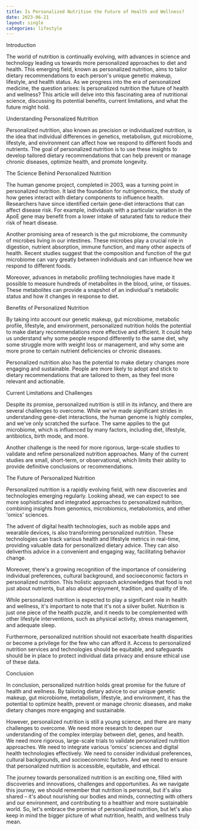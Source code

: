 ```yaml
---
title: Is Personalized Nutrition the Future of Health and Wellness?
date: 2023-06-21
layout: single
categories: lifestyle
---
```

Introduction

The world of nutrition is continually evolving, with advances in science and technology leading us towards more personalized approaches to diet and health. This emerging field, known as personalized nutrition, aims to tailor dietary recommendations to each person's unique genetic makeup, lifestyle, and health status. As we progress into the era of personalized medicine, the question arises: Is personalized nutrition the future of health and wellness? This article will delve into this fascinating area of nutritional science, discussing its potential benefits, current limitations, and what the future might hold.

Understanding Personalized Nutrition

Personalized nutrition, also known as precision or individualized nutrition, is the idea that individual differences in genetics, metabolism, gut microbiome, lifestyle, and environment can affect how we respond to different foods and nutrients. The goal of personalized nutrition is to use these insights to develop tailored dietary recommendations that can help prevent or manage chronic diseases, optimize health, and promote longevity.

The Science Behind Personalized Nutrition

The human genome project, completed in 2003, was a turning point in personalized nutrition. It laid the foundation for nutrigenomics, the study of how genes interact with dietary components to influence health. Researchers have since identified certain gene-diet interactions that can affect disease risk. For example, individuals with a particular variation in the ApoE gene may benefit from a lower intake of saturated fats to reduce their risk of heart disease.

Another promising area of research is the gut microbiome, the community of microbes living in our intestines. These microbes play a crucial role in digestion, nutrient absorption, immune function, and many other aspects of health. Recent studies suggest that the composition and function of the gut microbiome can vary greatly between individuals and can influence how we respond to different foods.

Moreover, advances in metabolic profiling technologies have made it possible to measure hundreds of metabolites in the blood, urine, or tissues. These metabolites can provide a snapshot of an individual's metabolic status and how it changes in response to diet.

Benefits of Personalized Nutrition

By taking into account our genetic makeup, gut microbiome, metabolic profile, lifestyle, and environment, personalized nutrition holds the potential to make dietary recommendations more effective and efficient. It could help us understand why some people respond differently to the same diet, why some struggle more with weight loss or management, and why some are more prone to certain nutrient deficiencies or chronic diseases.

Personalized nutrition also has the potential to make dietary changes more engaging and sustainable. People are more likely to adopt and stick to dietary recommendations that are tailored to them, as they feel more relevant and actionable.

Current Limitations and Challenges

Despite its promise, personalized nutrition is still in its infancy, and there are several challenges to overcome. While we've made significant strides in understanding gene-diet interactions, the human genome is highly complex, and we've only scratched the surface. The same applies to the gut microbiome, which is influenced by many factors, including diet, lifestyle, antibiotics, birth mode, and more.

Another challenge is the need for more rigorous, large-scale studies to validate and refine personalized nutrition approaches. Many of the current studies are small, short-term, or observational, which limits their ability to provide definitive conclusions or recommendations.

The Future of Personalized Nutrition

Personalized nutrition is a rapidly evolving field, with new discoveries and technologies emerging regularly. Looking ahead, we can expect to see more sophisticated and integrated approaches to personalized nutrition, combining insights from genomics, microbiomics, metabolomics, and other 'omics' sciences.

The advent of digital health technologies, such as mobile apps and wearable devices, is also transforming personalized nutrition. These technologies can track various health and lifestyle metrics in real-time, providing valuable data for personalized dietary advice. They can also deliverthis advice in a convenient and engaging way, facilitating behavior change.

Moreover, there's a growing recognition of the importance of considering individual preferences, cultural background, and socioeconomic factors in personalized nutrition. This holistic approach acknowledges that food is not just about nutrients, but also about enjoyment, tradition, and quality of life.

While personalized nutrition is expected to play a significant role in health and wellness, it's important to note that it's not a silver bullet. Nutrition is just one piece of the health puzzle, and it needs to be complemented with other lifestyle interventions, such as physical activity, stress management, and adequate sleep.

Furthermore, personalized nutrition should not exacerbate health disparities or become a privilege for the few who can afford it. Access to personalized nutrition services and technologies should be equitable, and safeguards should be in place to protect individual data privacy and ensure ethical use of these data.

Conclusion

In conclusion, personalized nutrition holds great promise for the future of health and wellness. By tailoring dietary advice to our unique genetic makeup, gut microbiome, metabolism, lifestyle, and environment, it has the potential to optimize health, prevent or manage chronic diseases, and make dietary changes more engaging and sustainable.

However, personalized nutrition is still a young science, and there are many challenges to overcome. We need more research to deepen our understanding of the complex interplay between diet, genes, and health. We need more rigorous, large-scale trials to validate personalized nutrition approaches. We need to integrate various 'omics' sciences and digital health technologies effectively. We need to consider individual preferences, cultural backgrounds, and socioeconomic factors. And we need to ensure that personalized nutrition is accessible, equitable, and ethical.

The journey towards personalized nutrition is an exciting one, filled with discoveries and innovations, challenges and opportunities. As we navigate this journey, we should remember that nutrition is personal, but it's also shared – it's about nourishing our bodies and minds, connecting with others and our environment, and contributing to a healthier and more sustainable world. So, let's embrace the promise of personalized nutrition, but let's also keep in mind the bigger picture of what nutrition, health, and wellness truly mean.